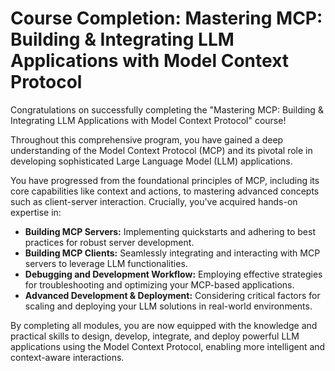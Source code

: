 # Course Completion: Mastering MCP: Building & Integrating LLM Applications with Model Context Protocol

Congratulations on successfully completing the "Mastering MCP: Building & Integrating LLM Applications with Model Context Protocol" course!

Throughout this comprehensive program, you have gained a deep understanding of the Model Context Protocol (MCP) and its pivotal role in developing sophisticated Large Language Model (LLM) applications.

You have progressed from the foundational principles of MCP, including its core capabilities like context and actions, to mastering advanced concepts such as client-server interaction. Crucially, you've acquired hands-on expertise in:

*   **Building MCP Servers:** Implementing quickstarts and adhering to best practices for robust server development.
*   **Building MCP Clients:** Seamlessly integrating and interacting with MCP servers to leverage LLM functionalities.
*   **Debugging and Development Workflow:** Employing effective strategies for troubleshooting and optimizing your MCP-based applications.
*   **Advanced Development & Deployment:** Considering critical factors for scaling and deploying your LLM solutions in real-world environments.

By completing all modules, you are now equipped with the knowledge and practical skills to design, develop, integrate, and deploy powerful LLM applications using the Model Context Protocol, enabling more intelligent and context-aware interactions.